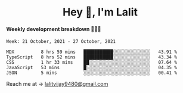 <h1 align="center">Hey 👋, I'm Lalit</h1>

#### Weekly development breakdown 👨🏻‍💻
<!--START_SECTION:waka-->
```text
Week: 21 October, 2021 - 27 October, 2021

MDX          8 hrs 59 mins   ███████████░░░░░░░░░░░░░░   43.91 % 
TypeScript   8 hrs 52 mins   ███████████░░░░░░░░░░░░░░   43.34 % 
CSS          1 hr 33 mins    ██░░░░░░░░░░░░░░░░░░░░░░░   07.64 % 
JavaScript   53 mins         █░░░░░░░░░░░░░░░░░░░░░░░░   04.35 % 
JSON         5 mins          ░░░░░░░░░░░░░░░░░░░░░░░░░   00.41 % 
```
<!--END_SECTION:waka-->

Reach me at → lalitvijay9480@gmail.com
